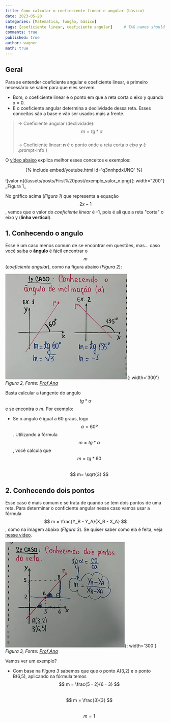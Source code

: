 ```yaml
---
title: Como calcular o coefieciente linear e angular (básico)
date: 2023-05-20
categories: [Matematica, função, básico]
tags: [coeficiente linear, coeficiente angular]     # TAG names should always be lowercase
comments: true
published: true
author: wagner
math: true
---
```


## Geral
Para se entender coeficiente angular e coeficiente linear, é primeiro necessário se saber para que eles servem. <br>
* Bom, o coeficiente linear é o ponto em que a reta corta o eixo y quando x = 0. <br>
* E o coeficiente angular determina a declividade dessa reta. Esses conceitos são a base e vão ser usados mais a frente. <br>

>-> Coeficiente angular (declividade): $$ m = tg*α $$ <br> 
-> Coeficiente linear: **n** é o ponto onde a reta corta o eixo ***y***
{: .prompt-info }

O [vídeo abaixo](https://www.youtube.com/watch?v=q3nnhpdxUNQ) explica melhor esses conceitos e exemplos:
<div class="video-container">
    {% include embed/youtube.html id='q3nnhpdxUNQ' %}
</div>
<style>
.video-container {
    max-width: 75%;
    margin-left: auto;
    margin-right: auto;
}
.video-container iframe {
    display: block;
    margin: 0 auto;
}
</style>

<br>
![valor n](/assets/posts/First%20post/exemplo_valor_n.png){: width="200"}
_Figura 1_

No gráfico acima (*Figura 1*) que representa a equação $$ 2x-1 $$, vemos que o valor do _coeficiente linear_ é -1, pois é ali que a reta "corta" o eixo y (**linha vertical**).

## 1. Conhecendo o angulo
Esse é um caso menos comum de se encontrar em questões, mas... caso você saiba o **ângulo** é fácil encontrar o $$ m $$ (*coeficiente angular*), como na figura abaixo (*Figura 2*):

![case 1](/assets/posts/First%20Post/caso_1.png){: width='300'}
_Figura 2, Fonte: [Prof Ana](https://youtu.be/q3nnhpdxUNQ)_

Basta calcular a tangente do angulo $$ tg*α $$ e se encontra o *m*. Por exemplo: <br>
* Se o angulo é igual a 60 graus, logo $$ α = 60º $$. Utilizando a fórmula $$ m = tg*α $$, você calcula que <br>
$$ m = tg*60 $$  
$$ m= \sqrt{3} $$

## 2. Conhecendo dois pontos
Esse caso é mais comum e se trata de quando se tem dois pontos de uma reta. Para determinar o conficiente angular nesse caso vamos usar a fórmula $$ m = \frac{Y_B - Y_A}{X_B - X_A} $$, como na imagem abaixo (*FIgura 3*). Se quiser saber como ela é feita, veja [nesse video](https://youtu.be/q3nnhpdxUNQ?t=467).

![case 2](/assets/posts/First%20Post/caso_2.png){: width='300'}
_Figura 3, Fonte: [Prof Ana](https://youtu.be/q3nnhpdxUNQ)_  

Vamos ver um exemplo?
* Com base na *Figura 3* sabemos que que o ponto A(3,2) e o ponto B(6,5), aplicando na fórmula temos  
$$ m = \frac{5 - 2}{6 - 3} $$    
$$ m = \frac{3}{3} $$  
$$ m = 1 $$